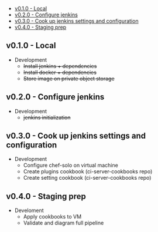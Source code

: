- [v0.1.0 - Local](#v010---local)
- [v0.2.0 - Configure jenkins](#v020---configure-jenkins)
- [v0.3.0 - Cook up jenkins settings and configuration](#v030---cook-up-jenkins-settings-and-configuration)
- [v0.4.0 - Staging prep](#v040---staging-prep)

## v0.1.0 - Local

- Development
    - ~~Install jenkins + dependencies~~
    - ~~Install docker + dependencies~~
    - ~~Store image on private object storage~~

## v0.2.0 - Configure jenkins
- Development
    - ~~jenkins initialization~~

## v0.3.0 - Cook up jenkins settings and configuration
- Development
    - Configure chef-solo on virtual machine
    - Create plugins cookbook (ci-server-cookbooks repo)
    - Create setting cookbook (ci-server-cookbooks repo)

## v0.4.0 - Staging prep
- Develoment
    - Apply cookbooks to VM
    - Validate and diagram full pipeline

